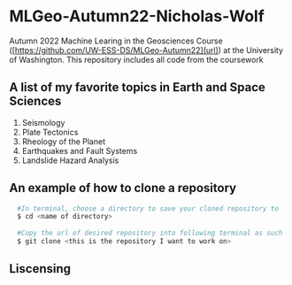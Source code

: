 # MLGeo-Autumn22-Nicholas-Wolf

Autumn 2022 Machine Learing in the Geosciences Course ([https://github.com/UW-ESS-DS/MLGeo-Autumn22](url)) at the University of Washington. This repository includes all code from the coursework

## A list of my favorite topics in Earth and Space Sciences

1. Seismology
2. Plate Tectonics
3. Rheology of the Planet
4. Earthquakes and Fault Systems
5. Landslide Hazard Analysis

## An example of how to clone a repository

~~~bash
  #In terminal, choose a directory to save your cloned repository to
  $ cd <name of directory>
  
  #Copy the url of desired repository into following terminal as such
  $ git clone <this is the repository I want to work on>
~~~


## Liscensing






